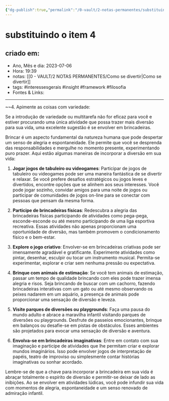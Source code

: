 ```yaml
---
{"dg-publish":true,"permalink":"/0-vault/2-notas-permanentes/substituindo-o-item-4/","tags":["permanente","interessesgerais","insight","framework","filosofia"],"dgHomeLink":true,"dgShowLocalGraph":true,"dgShowFileTree":true,"dgEnableSearch":true,"noteIcon":""}
---
```


# substituindo o item 4

## criado em: 
-  Ano, Mês e dia: 2023-07-06
- Hora: 19:39
- notas: [[0 - VAULT/2 NOTAS PERMANENTES/Como se divertir\|Como se divertir]]
- tags: 
 #interessesgerais #insight #framework #filosofia
- Fontes & Links: 
---
~~4. Apimente as coisas com variedade:

Se a introdução de variedade ou multitarefa não for eficaz para você e estiver procurando uma única atividade que possa trazer mais diversão para sua vida, uma excelente sugestão é se envolver em brincadeiras.

Brincar é um aspecto fundamental da natureza humana que pode despertar um senso de alegria e espontaneidade. Ele permite que você se desprenda das responsabilidades e mergulhe no momento presente, experimentando puro prazer. Aqui estão algumas maneiras de incorporar a diversão em sua vida:

1. **Jogar jogos de tabuleiro ou videogames**: Participar de jogos de tabuleiro ou videogames pode ser uma maneira fantástica de se divertir e relaxar. Se você prefere desafios estratégicos ou jogos leves e divertidos, encontre opções que se alinhem aos seus interesses. Você pode jogar sozinho, convidar amigos para uma noite de jogos ou participar de comunidades de jogos on-line para se conectar com pessoas que pensam da mesma forma.

2. **Participe de brincadeiras físicas**: Redescubra a alegria das brincadeiras físicas participando de atividades como pega-pega, esconde-esconde ou até mesmo participando de uma liga esportiva recreativa. Essas atividades não apenas proporcionam uma oportunidade de diversão, mas também promovem o condicionamento físico e o bem-estar.

3. **Explore o jogo criativo**: Envolver-se em brincadeiras criativas pode ser imensamente agradável e gratificante. Experimente atividades como pintar, desenhar, esculpir ou tocar um instrumento musical. Permita-se experimentar, explorar e criar sem nenhuma pressão ou expectativa.

4. **Brinque com animais de estimação**: Se você tem animais de estimação, passar um tempo de qualidade brincando com eles pode trazer imensa alegria e risos. Seja brincando de buscar com um cachorro, fazendo brincadeiras interativas com um gato ou até mesmo observando os peixes nadarem em um aquário, a presença de animais pode proporcionar uma sensação de diversão e leveza.

5. **Visite parques de diversões ou playgrounds**: Faça uma pausa do mundo adulto e abrace a maravilha infantil visitando parques de diversões ou playgrounds. Desfrute de passeios emocionantes, brinque em balanços ou desafie-se em pistas de obstáculos. Esses ambientes são projetados para evocar uma sensação de diversão e aventura.

6. **Envolva-se em brincadeiras imaginativas**: Entre em contato com sua imaginação e participe de atividades que lhe permitam criar e explorar mundos imaginários. Isso pode envolver jogos de interpretação de papéis, teatro de improviso ou simplesmente contar histórias imaginativas ou sonhar acordado.

Lembre-se de que a chave para incorporar a brincadeira em sua vida é abraçar totalmente o espírito de diversão e permitir-se deixar de lado as inibições. Ao se envolver em atividades lúdicas, você pode infundir sua vida com momentos de alegria, espontaneidade e um senso renovado de admiração infantil.